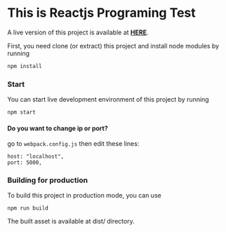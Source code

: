 This is Reactjs Programing Test
====
A live version of this project is available at [**HERE**](http://gallery-infinite.surge.sh/).

First, you need clone (or extract) this project and install node modules by running

```sh
npm install
```

### Start

You can start live development environment of this project by running

```sh
npm start
```

#### Do you want to change ip or port?

go to `webpack.config.js` then edit these lines:     

```
host: "localhost",
port: 5000,
```

### Building for production

To build this project in production mode, you can use

```
npm run build
```

The built asset is available at dist/ directory.
